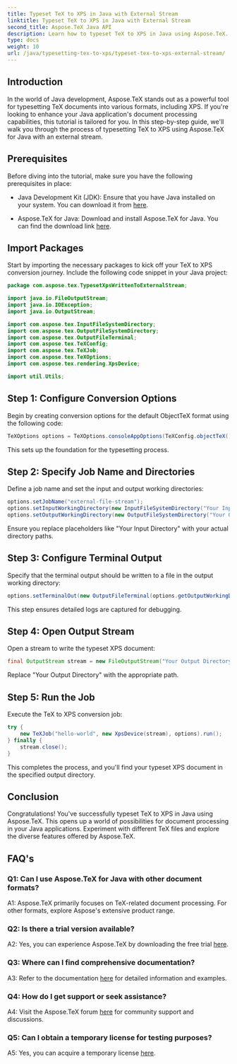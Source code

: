 ```yaml
---
title: Typeset TeX to XPS in Java with External Stream
linktitle: Typeset TeX to XPS in Java with External Stream
second_title: Aspose.TeX Java API
description: Learn how to typeset TeX to XPS in Java using Aspose.TeX. Explore step-by-step guidance for seamless document processing.
type: docs
weight: 10
url: /java/typesetting-tex-to-xps/typeset-tex-to-xps-external-stream/
---
```

## Introduction

In the world of Java development, Aspose.TeX stands out as a powerful tool for typesetting TeX documents into various formats, including XPS. If you're looking to enhance your Java application's document processing capabilities, this tutorial is tailored for you. In this step-by-step guide, we'll walk you through the process of typesetting TeX to XPS using Aspose.TeX for Java with an external stream.

## Prerequisites

Before diving into the tutorial, make sure you have the following prerequisites in place:

- Java Development Kit (JDK): Ensure that you have Java installed on your system. You can download it from [here](https://www.oracle.com/java/technologies/javase-downloads.html).

- Aspose.TeX for Java: Download and install Aspose.TeX for Java. You can find the download link [here](https://releases.aspose.com/tex/java/).

## Import Packages

Start by importing the necessary packages to kick off your TeX to XPS conversion journey. Include the following code snippet in your Java project:

```java
package com.aspose.tex.TypesetXpsWrittenToExternalStream;

import java.io.FileOutputStream;
import java.io.IOException;
import java.io.OutputStream;

import com.aspose.tex.InputFileSystemDirectory;
import com.aspose.tex.OutputFileSystemDirectory;
import com.aspose.tex.OutputFileTerminal;
import com.aspose.tex.TeXConfig;
import com.aspose.tex.TeXJob;
import com.aspose.tex.TeXOptions;
import com.aspose.tex.rendering.XpsDevice;

import util.Utils;
```

## Step 1: Configure Conversion Options

Begin by creating conversion options for the default ObjectTeX format using the following code:

```java
TeXOptions options = TeXOptions.consoleAppOptions(TeXConfig.objectTeX());
```

This sets up the foundation for the typesetting process.

## Step 2: Specify Job Name and Directories

Define a job name and set the input and output working directories:

```java
options.setJobName("external-file-stream");
options.setInputWorkingDirectory(new InputFileSystemDirectory("Your Input Directory"));
options.setOutputWorkingDirectory(new OutputFileSystemDirectory("Your Output Directory"));
```

Ensure you replace placeholders like "Your Input Directory" with your actual directory paths.

## Step 3: Configure Terminal Output

Specify that the terminal output should be written to a file in the output working directory:

```java
options.setTerminalOut(new OutputFileTerminal(options.getOutputWorkingDirectory()));
```

This step ensures detailed logs are captured for debugging.

## Step 4: Open Output Stream

Open a stream to write the typeset XPS document:

```java
final OutputStream stream = new FileOutputStream("Your Output Directory" + options.getJobName() + ".xps");
```

Replace "Your Output Directory" with the appropriate path.

## Step 5: Run the Job

Execute the TeX to XPS conversion job:

```java
try {
    new TeXJob("hello-world", new XpsDevice(stream), options).run();
} finally {
    stream.close();
}
```

This completes the process, and you'll find your typeset XPS document in the specified output directory.

## Conclusion

Congratulations! You've successfully typeset TeX to XPS in Java using Aspose.TeX. This opens up a world of possibilities for document processing in your Java applications. Experiment with different TeX files and explore the diverse features offered by Aspose.TeX.

## FAQ's

### Q1: Can I use Aspose.TeX for Java with other document formats?

A1: Aspose.TeX primarily focuses on TeX-related document processing. For other formats, explore Aspose's extensive product range.

### Q2: Is there a trial version available?

A2: Yes, you can experience Aspose.TeX by downloading the free trial [here](https://releases.aspose.com/).

### Q3: Where can I find comprehensive documentation?

A3: Refer to the documentation [here](https://reference.aspose.com/tex/java/) for detailed information and examples.

### Q4: How do I get support or seek assistance?

A4: Visit the Aspose.TeX forum [here](https://forum.aspose.com/c/tex/47) for community support and discussions.

### Q5: Can I obtain a temporary license for testing purposes?

A5: Yes, you can acquire a temporary license [here](https://purchase.aspose.com/temporary-license/).
